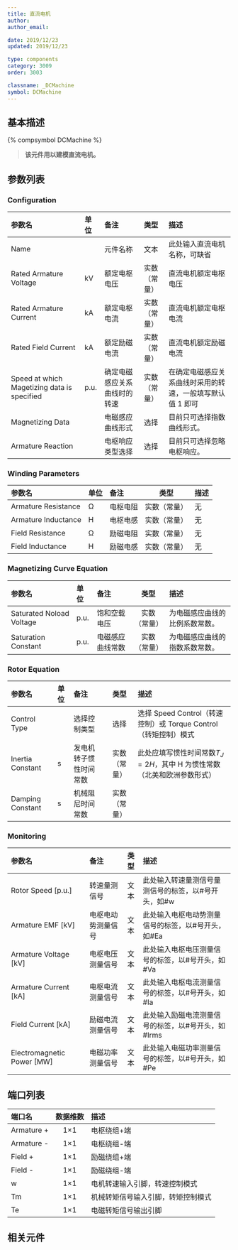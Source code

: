 ```yaml
---
title: 直流电机
author:
author_email:

date: 2019/12/23
updated: 2019/12/23

type: components
category: 3009
order: 3003

classname: _DCMachine
symbol: DCMachine
---
```


## 基本描述

{% compsymbol DCMachine %}

> **该元件用以建模直流电机。**

## 参数列表

### Configuration

| 参数名                                      | 单位 | 备注                         |     类型     | 描述                                                      |
| :------------------------------------------ | :--- | :--------------------------- | :----------: | :-------------------------------------------------------- |
| Name                                        |      | 元件名称                     |     文本     | 此处输入直流电机名称，可缺省                              |
| Rated Armature Voltage                      | kV   | 额定电枢电压                 | 实数（常量） | 直流电机额定电枢电压                                      |
| Rated Armature Current                      | kA   | 额定电枢电流                 | 实数（常量） | 直流电机额定电枢电流                                      |
| Rated Field Current                         | kA   | 额定励磁电流                 | 实数（常量） | 直流电机额定励磁电流                                      |
| Speed at which Magetizing data is specified | p.u. | 确定电磁感应关系曲线时的转速 | 实数（常量） | 在确定电磁感应关系曲线时采用的转速，一般填写默认值 1 即可 |
| Magnetizing Data                            |      | 电磁感应曲线形式             |     选择     | 目前只可选择指数曲线形式。                                |
| Armature Reaction                           |      | 电枢响应类型选择             |     选择     | 目前只可选择忽略电枢响应。                                |

### Winding Parameters

| 参数名              | 单位 | 备注     |     类型     | 描述 |
| :------------------ | :--- | :------- | :----------: | :--- |
| Armature Resistance | Ω    | 电枢电阻 | 实数（常量） | 无   |
| Armature Inductance | H    | 电枢电感 | 实数（常量） | 无   |
| Field Resistance    | Ω    | 励磁电阻 | 实数（常量） | 无   |
| Field Inductance    | H    | 励磁电感 | 实数（常量） | 无   |

### Magnetizing Curve Equation

| 参数名                   | 单位 | 备注             |     类型     | 描述                           |
| :----------------------- | :--- | :--------------- | :----------: | :----------------------------- |
| Saturated Noload Voltage | p.u. | 饱和空载电压     | 实数（常量） | 为电磁感应曲线的比例系数常数。 |
| Saturation Constant      | p.u. | 电磁感应曲线常数 | 实数（常量） | 为电磁感应曲线的指数系数常数。 |

### Rotor Equation

| 参数名           | 单位 | 备注                   |     类型     | 描述                                                                    |
| :--------------- | :--- | :--------------------- | :----------: | :---------------------------------------------------------------------- |
| Control Type     |      | 选择控制类型           |     选择     | 选择 Speed Control（转速控制）或 Torque Control（转矩控制）模式         |
| Inertia Constant | s    | 发电机转子惯性时间常数 | 实数（常量） | 此处应填写惯性时间常数$T_J=2H$，其中 H 为惯性常数（北美和欧洲参数形式） |
| Damping Constant | s    | 机械阻尼时间常数       | 实数（常量） |                                                                         |

### Monitoring

| 参数名                       | 备注               | 类型 | 描述                                                |
| :--------------------------- | :----------------- | :--: | :-------------------------------------------------- |
| Rotor Speed \[p.u.\]         | 转速量测信号       | 文本 | 此处输入转速量测信号量测信号的标签，以#号开头，如#w |
| Armature EMF \[kV\]          | 电枢电动势测量信号 | 文本 | 此处输入电枢电动势测量信号的标签，以#号开头，如#Ea  |
| Armature Voltage \[kV\]      | 电枢电压测量信号   | 文本 | 此处输入电枢电压测量信号的标签，以#号开头，如#Va    |
| Armature Current \[kA\]      | 电枢电流测量信号   | 文本 | 此处输入电枢电流测量信号的标签，以#号开头，如#Ia    |
| Field Current \[kA\]         | 励磁电流测量信号   | 文本 | 此处输入励磁电流测量信号的标签，以#号开头，如#Irms  |
| Electromagnetic Power \[MW\] | 电磁功率测量信号   | 文本 | 此处输入电磁功率测量信号的标签，以#号开头，如#Pe    |

## 端口列表

| 端口名     | 数据维数 | 描述                               |
| :--------- | :------: | :--------------------------------- |
| Armature + |   1×1    | 电枢绕组+端                        |
| Armature - |   1×1    | 电枢绕组-端                        |
| Field +    |   1×1    | 励磁绕组+端                        |
| Field -    |   1×1    | 励磁绕组-端                        |
| w          |   1×1    | 电机转速输入引脚，转速控制模式     |
| Tm         |   1×1    | 机械转矩信号输入引脚，转矩控制模式 |
| Te         |   1×1    | 电磁转矩信号输出引脚               |

## 相关元件
